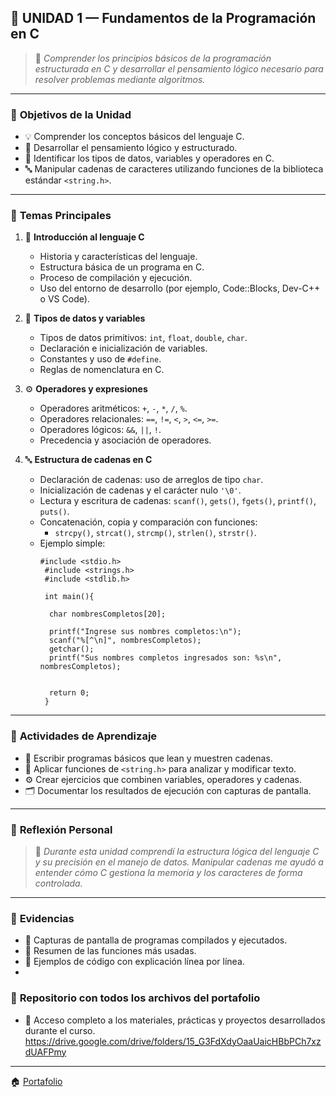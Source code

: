 ## 📘 UNIDAD 1 — Fundamentos de la Programación en C  

> 🧭 *Comprender los principios básicos de la programación estructurada en C y desarrollar el pensamiento lógico necesario para resolver problemas mediante algoritmos.*

---

### 🎯 **Objetivos de la Unidad**
- 💡 Comprender los conceptos básicos del lenguaje C.  
- 🧠 Desarrollar el pensamiento lógico y estructurado.  
- 🧮 Identificar los tipos de datos, variables y operadores en C.  
- 🔤 Manipular cadenas de caracteres utilizando funciones de la biblioteca estándar `<string.h>`.  

---

### 🧩 **Temas Principales**
1. 🧾 **Introducción al lenguaje C**  
   - Historia y características del lenguaje.  
   - Estructura básica de un programa en C.  
   - Proceso de compilación y ejecución.  
   - Uso del entorno de desarrollo (por ejemplo, Code::Blocks, Dev-C++ o VS Code).  

2. 🔢 **Tipos de datos y variables**  
   - Tipos de datos primitivos: `int`, `float`, `double`, `char`.  
   - Declaración e inicialización de variables.  
   - Constantes y uso de `#define`.  
   - Reglas de nomenclatura en C.  

3. ⚙️ **Operadores y expresiones**  
   - Operadores aritméticos: `+`, `-`, `*`, `/`, `%`.  
   - Operadores relacionales: `==`, `!=`, `<`, `>`, `<=`, `>=`.  
   - Operadores lógicos: `&&`, `||`, `!`.  
   - Precedencia y asociación de operadores.  

4. 🔤 **Estructura de cadenas en C**  
   - Declaración de cadenas: uso de arreglos de tipo `char`.  
   - Inicialización de cadenas y el carácter nulo `'\0'`.  
   - Lectura y escritura de cadenas: `scanf()`, `gets()`, `fgets()`, `printf()`, `puts()`.  
   - Concatenación, copia y comparación con funciones:  
     - `strcpy()`, `strcat()`, `strcmp()`, `strlen()`, `strstr()`.  
   - Ejemplo simple:  
     ```
     #include <stdio.h>  
      #include <strings.h>
      #include <stdlib.h>

      int main(){

       char nombresCompletos[20];

       printf("Ingrese sus nombres completos:\n");
       scanf("%[^\n]", nombresCompletos);
       getchar();
       printf("Sus nombres completos ingresados son: %s\n", nombresCompletos);
   
    
       return 0;
      }
     ```

---

### 🧰 **Actividades de Aprendizaje**
- 📝 Escribir programas básicos que lean y muestren cadenas.  
- 🔡 Aplicar funciones de `<string.h>` para analizar y modificar texto.  
- ⚙️ Crear ejercicios que combinen variables, operadores y cadenas.  
- 🗂️ Documentar los resultados de ejecución con capturas de pantalla.  

---

### 🧠 **Reflexión Personal**
> 💬 *Durante esta unidad comprendí la estructura lógica del lenguaje C y su precisión en el manejo de datos. Manipular cadenas me ayudó a entender cómo C gestiona la memoria y los caracteres de forma controlada.*  

---

### 🧾 **Evidencias**
- 📄 Capturas de pantalla de programas compilados y ejecutados.  
- 📘 Resumen de las funciones más usadas.  
- 🧮 Ejemplos de código con explicación línea por línea.
-
### 💾 **Repositorio con todos los archivos del portafolio**
- 📄 Acceso completo a los materiales, prácticas y proyectos desarrollados durante el curso.
  https://drive.google.com/drive/folders/15_G3FdXdyOaaUaicHBbPCh7xzdUAFPmy


---

🏠 [Portafolio](index.md)


